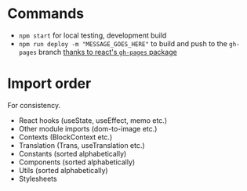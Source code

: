 # Commands
* `npm start` for local testing, development build
* `npm run deploy -m "MESSAGE_GOES_HERE"` to build and push to the `gh-pages` branch [thanks to react's `gh-pages` package](https://github.com/gitname/react-gh-pages)

# Import order
For consistency.
* React hooks (useState, useEffect, memo etc.)
* Other module imports (dom-to-image etc.)
* Contexts (BlockContext etc.)
* Translation (Trans, useTranslation etc.)
* Constants (sorted alphabetically)
* Components (sorted alphabetically)
* Utils (sorted alphabetically)
* Stylesheets